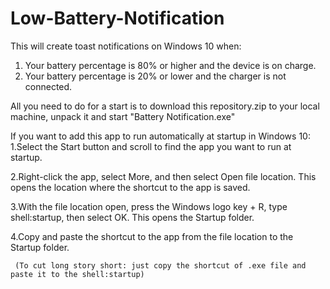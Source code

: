 # Low-Battery-Notification
This will create toast notifications on Windows 10 when:
  1. Your battery percentage is 80% or higher and the device is on charge.
  2. Your battery percentage is 20% or lower and the charger is not connected.

All you need to do for a start is to download this repository.zip to your local machine, unpack it and start "Battery Notification.exe"


If you want to add this app to run automatically at startup in Windows 10:
  1.Select the Start  button and scroll to find the app you want to run at startup.

  2.Right-click the app, select More, and then select Open file location. This opens the location where the shortcut to the app is saved. 

  3.With the file location open, press the Windows logo key  + R, type shell:startup, then select OK. This opens the Startup folder.

  4.Copy and paste the shortcut to the app from the file location to the Startup folder.

     (To cut long story short: just copy the shortcut of .exe file and paste it to the shell:startup)


